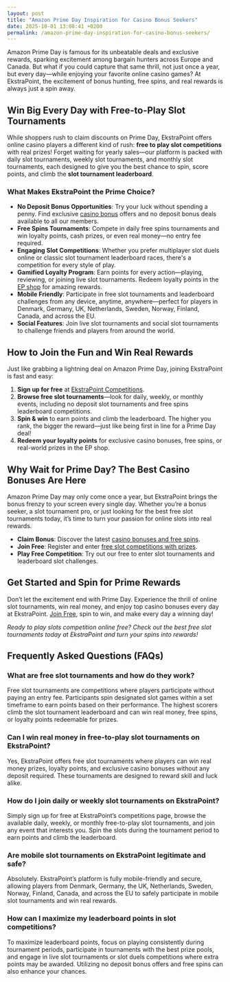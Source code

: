 ```yaml
---
layout: post
title: "Amazon Prime Day Inspiration for Casino Bonus Seekers"
date: 2025-10-01 13:08:41 +0200
permalink: /amazon-prime-day-inspiration-for-casino-bonus-seekers/
---
```

Amazon Prime Day is famous for its unbeatable deals and exclusive rewards, sparking excitement among bargain hunters across Europe and Canada. But what if you could capture that same thrill, not just once a year, but every day—while enjoying your favorite online casino games? At EkstraPoint, the excitement of bonus hunting, free spins, and real rewards is always just a spin away.

## Win Big Every Day with Free-to-Play Slot Tournaments

While shoppers rush to claim discounts on Prime Day, EkstraPoint offers online casino players a different kind of rush: **free to play slot competitions** with real prizes! Forget waiting for yearly sales—our platform is packed with daily slot tournaments, weekly slot tournaments, and monthly slot tournaments, each designed to give you the best chance to spin, score points, and climb the **slot tournament leaderboard**.

### What Makes EkstraPoint the Prime Choice?

- **No Deposit Bonus Opportunities**: Try your luck without spending a penny. Find exclusive [casino bonus](https://ekstrapoint.com/casino-bonuses) offers and no deposit bonus deals available to all our members.
- **Free Spins Tournaments**: Compete in daily free spins tournaments and win loyalty points, cash prizes, or even real money—no entry fee required.
- **Engaging Slot Competitions**: Whether you prefer multiplayer slot duels online or classic slot tournament leaderboard races, there's a competition for every style of play.
- **Gamified Loyalty Program**: Earn points for every action—playing, reviewing, or joining live slot tournaments. Redeem loyalty points in the [EP shop](https://ekstrapoint.com/shop) for amazing rewards.
- **Mobile Friendly**: Participate in free slot tournaments and leaderboard challenges from any device, anytime, anywhere—perfect for players in Denmark, Germany, UK, Netherlands, Sweden, Norway, Finland, Canada, and across the EU.
- **Social Features**: Join live slot tournaments and social slot tournaments to challenge friends and players from around the world.

## How to Join the Fun and Win Real Rewards

Just like grabbing a lightning deal on Amazon Prime Day, joining EkstraPoint is fast and easy:

1. **Sign up for free** at [EkstraPoint Competitions](https://ekstrapoint.com/competitions).
2. **Browse free slot tournaments**—look for daily, weekly, or monthly events, including no deposit slot tournaments and free spins leaderboard competitions.
3. **Spin & win** to earn points and climb the leaderboard. The higher you rank, the bigger the reward—just like being first in line for a Prime Day deal!
4. **Redeem your loyalty points** for exclusive casino bonuses, free spins, or real-world prizes in the EP shop.

## Why Wait for Prime Day? The Best Casino Bonuses Are Here

Amazon Prime Day may only come once a year, but EkstraPoint brings the bonus frenzy to your screen every single day. Whether you’re a bonus seeker, a slot tournament pro, or just looking for the best free slot tournaments today, it’s time to turn your passion for online slots into real rewards.

- **Claim Bonus**: Discover the latest [casino bonuses and free spins](https://ekstrapoint.com/casino-bonuses).
- **Join Free**: Register and enter [free slot competitions with prizes](https://ekstrapoint.com/competitions).
- **Play Free Competition**: Try out our free to enter slot tournaments and leaderboard slot challenges.

## Get Started and Spin for Prime Rewards

Don’t let the excitement end with Prime Day. Experience the thrill of online slot tournaments, win real money, and enjoy top casino bonuses every day at EkstraPoint. [Join Free](https://ekstrapoint.com/competitions), spin to win, and make every day a winning day!

*Ready to play slots competition online free? Check out the best free slot tournaments today at EkstraPoint and turn your spins into rewards!*

## Frequently Asked Questions (FAQs)

### What are free slot tournaments and how do they work?

Free slot tournaments are competitions where players participate without paying an entry fee. Participants spin designated slot games within a set timeframe to earn points based on their performance. The highest scorers climb the slot tournament leaderboard and can win real money, free spins, or loyalty points redeemable for prizes.

### Can I win real money in free-to-play slot tournaments on EkstraPoint?

Yes, EkstraPoint offers free slot tournaments where players can win real money prizes, loyalty points, and exclusive casino bonuses without any deposit required. These tournaments are designed to reward skill and luck alike.

### How do I join daily or weekly slot tournaments on EkstraPoint?

Simply sign up for free at EkstraPoint’s competitions page, browse the available daily, weekly, or monthly free-to-play slot tournaments, and join any event that interests you. Spin the slots during the tournament period to earn points and climb the leaderboard.

### Are mobile slot tournaments on EkstraPoint legitimate and safe?

Absolutely. EkstraPoint’s platform is fully mobile-friendly and secure, allowing players from Denmark, Germany, the UK, Netherlands, Sweden, Norway, Finland, Canada, and across the EU to safely participate in mobile slot tournaments and win real rewards.

### How can I maximize my leaderboard points in slot competitions?

To maximize leaderboard points, focus on playing consistently during tournament periods, participate in tournaments with the best prize pools, and engage in live slot tournaments or slot duels competitions where extra points may be awarded. Utilizing no deposit bonus offers and free spins can also enhance your chances.

<script type="application/ld+json">
{
  "@context": "https://schema.org",
  "@type": "BlogPosting",
  "headline": "Amazon Prime Day Inspiration for Casino Bonus Seekers",
  "description": "Discover how EkstraPoint offers daily free-to-play slot tournaments, no deposit bonuses, and real rewards, bringing the thrill of casino bonuses beyond Amazon Prime Day for players across Europe and Canada.",
  "author": {
    "@type": "Person",
    "name": "EkstraPoint"
  },
  "publisher": {
    "@type": "Person",
    "name": "EkstraPoint"
  },
  "mainEntityOfPage": {
    "@type": "WebPage",
    "@id": "https://ekstrapoint.com/blog/amazon-prime-day-inspiration-casino-bonus-seekers"
  },
  "datePublished": "2024-06-01",
  "dateModified": "2024-06-01"
}
</script>

<script type="application/ld+json">
{
  "@context": "https://schema.org",
  "@type": "FAQPage",
  "mainEntity": [
    {
      "@type": "Question",
      "name": "What are free slot tournaments and how do they work?",
      "acceptedAnswer": {
        "@type": "Answer",
        "text": "Free slot tournaments are competitions where players participate without paying an entry fee. Participants spin designated slot games within a set timeframe to earn points based on their performance. The highest scorers climb the slot tournament leaderboard and can win real money, free spins, or loyalty points redeemable for prizes."
      }
    },
    {
      "@type": "Question",
      "name": "Can I win real money in free-to-play slot tournaments on EkstraPoint?",
      "acceptedAnswer": {
        "@type": "Answer",
        "text": "Yes, EkstraPoint offers free slot tournaments where players can win real money prizes, loyalty points, and exclusive casino bonuses without any deposit required. These tournaments are designed to reward skill and luck alike."
      }
    },
    {
      "@type": "Question",
      "name": "How do I join daily or weekly slot tournaments on EkstraPoint?",
      "acceptedAnswer": {
        "@type": "Answer",
        "text": "Simply sign up for free at EkstraPoint’s competitions page, browse the available daily, weekly, or monthly free-to-play slot tournaments, and join any event that interests you. Spin the slots during the tournament period to earn points and climb the leaderboard."
      }
    },
    {
      "@type": "Question",
      "name": "Are mobile slot tournaments on EkstraPoint legitimate and safe?",
      "acceptedAnswer": {
        "@type": "Answer",
        "text": "Absolutely. EkstraPoint’s platform is fully mobile-friendly and secure, allowing players from Denmark, Germany, the UK, Netherlands, Sweden, Norway, Finland, Canada, and across the EU to safely participate in mobile slot tournaments and win real rewards."
      }
    },
    {
      "@type": "Question",
      "name": "How can I maximize my leaderboard points in slot competitions?",
      "acceptedAnswer": {
        "@type": "Answer",
        "text": "To maximize leaderboard points, focus on playing consistently during tournament periods, participate in tournaments with the best prize pools, and engage in live slot tournaments or slot duels competitions where extra points may be awarded. Utilizing no deposit bonus offers and free spins can also enhance your chances."
      }
    }
  ]
}
</script>